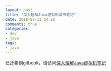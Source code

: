 ```yaml
---
layout: post
title: "深入理解Java虚拟机读书笔记"
date: 2018-07-11 14:28
comments: true
categories: 
- dev
- java
tags:
- java
---
```


已迁移到gitbook，请访问[深入理解Java虚拟机笔记](https://solarex.github.io/reading-notes/deep-into-jvm/readme.html)
